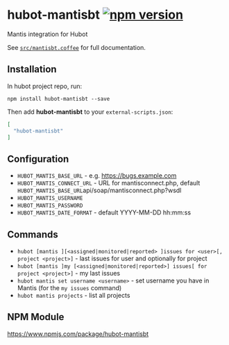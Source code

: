 # hubot-mantisbt [![npm version](https://badge.fury.io/js/hubot-mantisbt.svg)](http://badge.fury.io/js/hubot-mantisbt)

Mantis integration for Hubot

See [`src/mantisbt.coffee`](src/mantisbt.coffee) for full documentation.

## Installation

In hubot project repo, run:

`npm install hubot-mantisbt --save`

Then add **hubot-mantisbt** to your `external-scripts.json`:

```json
[
  "hubot-mantisbt"
]
```

## Configuration

* `HUBOT_MANTIS_BASE_URL` - e.g. https://bugs.example.com
* `HUBOT_MANTIS_CONNECT_URL` - URL for mantisconnect.php, default `HUBOT_MANTIS_BASE_URL`api/soap/mantisconnect.php?wsdl
* `HUBOT_MANTIS_USERNAME`
* `HUBOT_MANTIS_PASSWORD`
* `HUBOT_MANTIS_DATE_FORMAT` - default YYYY-MM-DD hh:mm:ss

## Commands

* `hubot [mantis ][<assigned|monitored|reported> ]issues for <user>[, project <project>]` - last issues for user and optionally for project
* `hubot [mantis ]my [<assigned|monitored|reported>] issues[ for project <project>]` - my last issues
* `hubot mantis set username <username>` - set username you have in Mantis (for the `my issues` command)
* `hubot mantis projects` - list all projects

## NPM Module

https://www.npmjs.com/package/hubot-mantisbt

